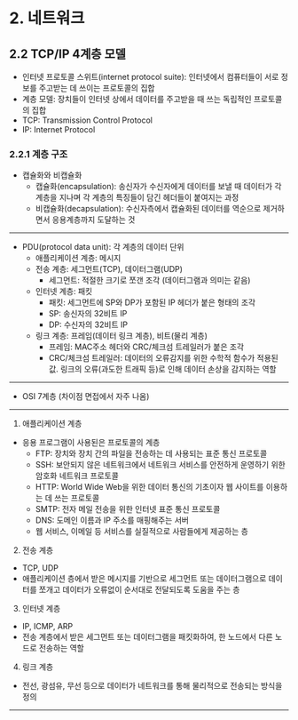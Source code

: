 # 2. 네트워크
## 2.2 TCP/IP 4계층 모델
* 인터넷 프로토콜 스위트(internet protocol suite): 인터넷에서 컴퓨터들이 서로 정보를 주고받는 데 쓰이는 프로토콜의 집합
* 계층 모델: 장치들이 인터넷 상에서 데이터를 주고받을 때 쓰는 독립적인 프로토콜의 집합
* TCP: Transmission Control Protocol
* IP: Internet Protocol

### 2.2.1 계층 구조
* 캡슐화와 비캡슐화
	* 캡슐화(encapsulation): 송신자가 수신자에게 데이터를 보낼 때 데이터가 각 계층을 지나며 각 계층의 특징들이 담긴 헤더들이 붙여지는 과정
	* 비캡슐화(decapsulation): 수신자측에서 캡슐화된 데이터를 역순으로 제거하면서 응용계층까지 도달하는 것
---
* PDU(protocol data unit): 각 계층의 데이터 단위
	* 애플리케이션 계층: 메시지
	* 전송 계층: 세그먼트(TCP), 데이터그램(UDP)
		* 세그먼트: 적절한 크기로 쪼갠 조각 (데이터그램과 의미는 같음)
	* 인터넷 계층: 패킷
		* 패킷: 세그먼트에 SP와 DP가 포함된 IP 헤더가 붙은 형태의 조각
		* SP: 송신자의 32비트 IP
		* DP: 수신자의 32비트 IP
	* 링크 계층: 프레임(데이터 링크 계층), 비트(물리 계층)
		* 프레임: MAC주소 헤더와 CRC/체크섬 트레일러가 붙은 조각
		* CRC/체크섬 트레일러: 데이터의 오류감지를 위한 수학적 함수가 적용된 값. 링크의 오류(과도한 트래픽 등)로 인해 데이터 손상을 감지하는 역할
---
* OSI 7계층 (차이점 면접에서 자주 나옴)
---
1. 애플리케이션 계층
* 응용 프로그램이 사용된은 프로토콜의 계층
	* FTP: 장치와 장치 간의 파일을 전송하는 데 사용되는 표준 통신 프로토콜 
	* SSH: 보안되지 않은 네트워크에서 네트워크 서비스를 안전하게 운영하기 위한 암호화 네트워크 프로토콜
	* HTTP: World Wide Web을 위한 데이터 통신의 기초이자 웹 사이트를 이용하는 데 쓰는 프로토콜
	* SMTP: 전자 메일 전송을 위한 인터넷 표준 통신 프로토콜
	* DNS: 도메인 이름과 IP 주소를 매핑해주는 서버
	* 웹 서비스, 이메일 등 서비스를 실질적으로 사람들에게 제공하는 층
2. 전송 계층
* TCP, UDP
* 애플리케이션 층에서 받은 메시지를 기반으로 세그먼트 또는 데이터그램으로 데이터를 쪼개고 데이터가 오류없이 순서대로 전달되도록 도움을 주는 층
3. 인터넷 계층
* IP, ICMP, ARP
* 전송 계층에서 받은 세그먼트 또는 데이터그램을 패킷화하여, 한 노드에서 다른 노드로 전송하는 역할
4. 링크 계층
* 전선, 광섬유, 무선 등으로 데이터가 네트워크를 통해 물리적으로 전송되는 방식을 정의
---
